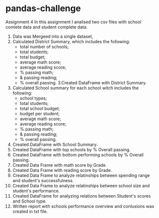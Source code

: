 # pandas-challenge
Assignment 4
In this assignment I analised two csv files with school comlete data and student complete data.
1. Data was Mergeed into a single dataset, 
2. Calculated District Summary, which includes the following: 
    - total number of schools;
    - total students;
    - total budget;
    - average math score;
    - average reading score;
    - % passing math;
    - & passing reading;
    - % overall passing.
 3.Created DataFrame with District Summary.
 4. Calculated School summary for each school witch includes the following:
    - school types;
    - total students;
    - total school budget;
    - budget per student;
    - average math score;
    - average reading score;
    - % passing math;
    - & passing reading;
    - % overall passing.
 5. Created DataFrame with School Summary.
 6. Created DataFrame with top schools by % Overall passing.
 7. Created DataFrame with bottom performing schools by % Overall passing.
 8. Created Data Frame with math score by Grade.
 9. Created Data Frame with reading score by Grade.
 10. Created Data Frame  to analyze relatinships between spending range and student's successfulness.
 11. Created Data Frame  to analyze relatinships between school size  and student's performance.
12.  Created DataFrame for analyzing relations between  Student's scores and School type.
13. Written report with schools performance overview and conlusions  was created in txt file.
